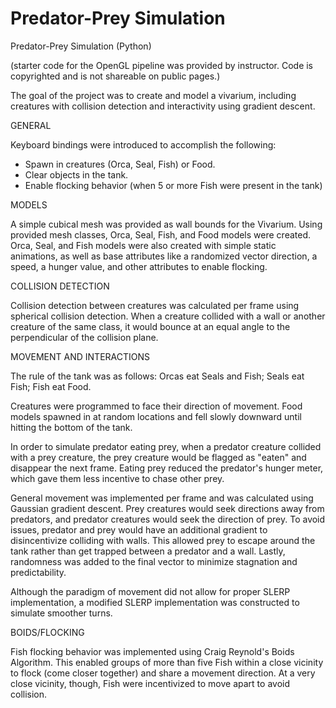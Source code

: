 # Predator-Prey Simulation

Predator-Prey Simulation (Python)

(starter code for the OpenGL pipeline was provided by instructor. Code is copyrighted and is not shareable on public pages.)

The goal of the project was to create and model a vivarium, including creatures with collision detection and interactivity using gradient descent.

GENERAL

Keyboard bindings were introduced to accomplish the following:

  - Spawn in creatures (Orca, Seal, Fish) or Food.
  - Clear objects in the tank.
  - Enable flocking behavior (when 5 or more Fish were present in the tank)

MODELS

A simple cubical mesh was provided as wall bounds for the Vivarium. Using provided mesh classes, Orca, Seal, Fish, and Food models were created. Orca, Seal, and Fish models were also created with simple static animations, as well as base attributes like a randomized vector direction, a speed, a hunger value, and other attributes to enable flocking.

COLLISION DETECTION

Collision detection between creatures was calculated per frame using spherical collision detection. When a creature collided with a wall or another creature of the same class, it would bounce at an equal angle to the perpendicular of the collision plane.

MOVEMENT AND INTERACTIONS

The rule of the tank was as follows: Orcas eat Seals and Fish; Seals eat Fish; Fish eat Food.

Creatures were programmed to face their direction of movement. Food models spawned in at random locations and fell slowly downward until hitting the bottom of the tank.

In order to simulate predator eating prey, when a predator creature collided with a prey creature, the prey creature would be flagged as "eaten" and disappear the next frame. Eating prey reduced the predator's hunger meter, which gave them less incentive to chase other prey.

General movement was implemented per frame and was calculated using Gaussian gradient descent. Prey creatures would seek directions away from predators, and predator creatures would seek the direction of prey. To avoid issues, predator and prey would have an additional gradient to disincentivize colliding with walls. This allowed prey to escape around the tank rather than get trapped between a predator and a wall. Lastly, randomness was added to the final vector to minimize stagnation and predictability.

Although the paradigm of movement did not allow for proper SLERP implementation, a modified SLERP implementation was constructed to simulate smoother turns.

BOIDS/FLOCKING

Fish flocking behavior was implemented using Craig Reynold's Boids Algorithm. This enabled groups of more than five Fish within a close vicinity to flock (come closer together) and share a movement direction. At a very close vicinity, though, Fish were incentivized to move apart to avoid collision.
